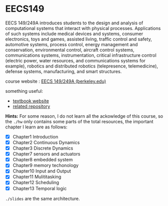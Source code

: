# EECS149

EECS 149/249A introduces students to the design and analysis of computational systems that interact with physical processes. Applications of such systems include medical devices and systems, consumer electronics, toys and games, assisted living, traffic control and safety, automotive systems, process control, energy management and conservation, environmental control, aircraft control systems, communications systems, instrumentation, critical infrastructure control (electric power, water resources, and communications systems for example), robotics and distributed robotics (telepresence, telemedicine), defense systems, manufacturing, and smart structures. 

course website : [EECS 149/249A (berkeley.edu)](https://bcourses.berkeley.edu/courses/1454183) 

something useful:

- [textbook website](https://ptolemy.berkeley.edu/books/leeseshia/)
- [related repository](https://github.com/Toad2186/eecs149)

**Hints:** For some reason, I do not learn all the ackowledge of this course, so the `./hw` only contains some parts of the total resources, the important chapter I learn are as follows:

- [x] Chapter1 Introduction
- [x] Chapter2 Continuous Dynamics
- [x] Chapter3 Discrete Dynamics
- [x] Chapter7 sensors and actuators
- [x] Chapter8 embedded system
- [x] Chapter9 memory techonology
- [x] Chapter10 Input and Output
- [x] Chapter11 Mulititasking
- [x] Chapter12 Scheduling
- [x] Chapter13 Temporal logic

`./slides` are the same architecture.